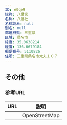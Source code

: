 ```yaml
---
ID: e0qe9
総称: 八幡宮
名称: 八幡社
名称読み: null
別名: null
都道府県: 三重県
区域: 桑名市
緯度: 35.0638214
経度: 136.6679184
郵便番号: 5110826
住所: 三重県桑名市太夫１０７
---
```


## その他

### 参考URL

| URL | 説明          |
| --- | ------------- |
|     | OpenStreetMap |
